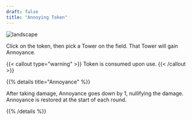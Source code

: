 ```yaml
---
draft: false
title: "Annoying Token"
---
```


![landscape](/images/relics/spr_relic_4.png)


Click on the token, then pick a Tower on the field. That Tower will gain Annoyance. 

{{< callout type="warning" >}}
Token is consumed upon use.
{{< /callout >}}

{{% details title="Annoyance" %}}

After taking damage, Annoyance goes down by 1, nullifying the damage. Annoyance is restored at the start of each round.

{{% /details %}}